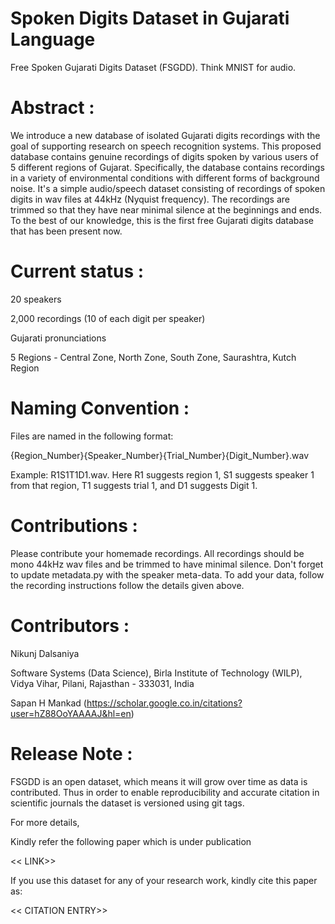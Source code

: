 # Spoken Digits Dataset in Gujarati Language

  Free Spoken Gujarati Digits Dataset (FSGDD). Think MNIST for audio.

# Abstract : 

  We introduce a new database of isolated Gujarati digits recordings with the goal of supporting research on speech recognition systems. This proposed database contains genuine recordings of digits spoken by various users of 5 different regions of Gujarat. Specifically, the database contains recordings in a variety of environmental conditions with different forms of background noise. It's a simple audio/speech dataset consisting of recordings of spoken digits in wav files at 44kHz (Nyquist frequency). The recordings are trimmed so that they have near minimal silence at the beginnings and ends. To the best of our knowledge, this is the first free Gujarati digits database that has been present now.

# Current status :

  20 speakers
  
  2,000 recordings (10 of each digit per speaker)
  
  Gujarati pronunciations
  
  5 Regions - Central Zone, North Zone, South Zone, Saurashtra, Kutch Region

# Naming Convention :
  
  Files are named in the following format: 

  {Region_Number}{Speaker_Number}{Trial_Number}{Digit_Number}.wav 

  Example: R1S1T1D1.wav. Here R1 suggests region 1, S1 suggests speaker 1 from that region, T1 suggests trial 1, and D1 suggests Digit 1.

# Contributions :

  Please contribute your homemade recordings. All recordings should be mono 44kHz wav files and be trimmed to have minimal    silence. Don't forget to update metadata.py with the speaker meta-data. To add your data, follow the recording instructions follow the details given above.

# Contributors :

  Nikunj Dalsaniya

  Software Systems (Data Science), Birla Institute of Technology (WILP), Vidya Vihar, Pilani, Rajasthan - 333031, India

  Sapan H Mankad (https://scholar.google.co.in/citations?user=hZ88OoYAAAAJ&hl=en)

# Release Note :

  FSGDD is an open dataset, which means it will grow over time as data is contributed. Thus in order to enable reproducibility and accurate citation in scientific journals the dataset is versioned using git tags.

  For more details, 

  Kindly refer the following paper which is under publication 

  << LINK>>

  If you use this dataset for any of your research work, kindly cite this paper as:

  << CITATION ENTRY>>
